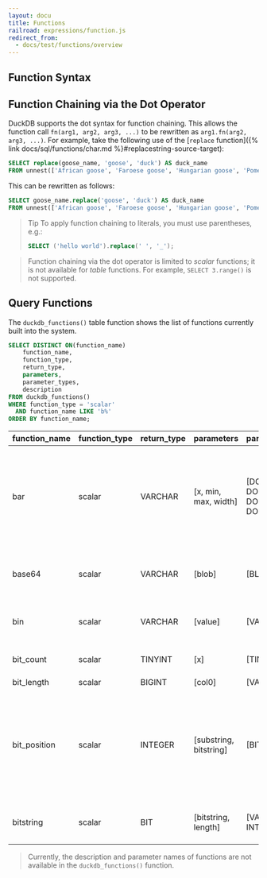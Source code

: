 ```yaml
---
layout: docu
title: Functions
railroad: expressions/function.js
redirect_from:
  - docs/test/functions/overview
---
```


## Function Syntax

<div id="rrdiagram"></div>

## Function Chaining via the Dot Operator

DuckDB supports the dot syntax for function chaining. This allows the function call `fn(arg1, arg2, arg3, ...)` to be rewritten as `arg1.fn(arg2, arg3, ...)`. For example, take the following use of the [`replace` function]({% link docs/sql/functions/char.md %}#replacestring-source-target):

```sql
SELECT replace(goose_name, 'goose', 'duck') AS duck_name
FROM unnest(['African goose', 'Faroese goose', 'Hungarian goose', 'Pomeranian goose']) breed(goose_name);
```

This can be rewritten as follows:

```sql
SELECT goose_name.replace('goose', 'duck') AS duck_name
FROM unnest(['African goose', 'Faroese goose', 'Hungarian goose', 'Pomeranian goose']) breed(goose_name);
```

> Tip To apply function chaining to literals, you must use parentheses, e.g.:
>
> ```sql
> SELECT ('hello world').replace(' ', '_');
> ```


> Function chaining via the dot operator is limited to *scalar* functions; it is not available for *table* functions. For example, `SELECT 3.range()` is not supported.  

## Query Functions

The `duckdb_functions()` table function shows the list of functions currently built into the system.

```sql
SELECT DISTINCT ON(function_name)
    function_name,
    function_type,
    return_type,
    parameters,
    parameter_types,
    description
FROM duckdb_functions()
WHERE function_type = 'scalar'
  AND function_name LIKE 'b%'
ORDER BY function_name;
```

| function_name | function_type | return_type |       parameters       |         parameter_types          |                                                               description                                                                |
|---------------|---------------|-------------|------------------------|----------------------------------|------------------------------------------------------------------------------------------------------------------------------------------|
| bar           | scalar        | VARCHAR     | [x, min, max, width]   | [DOUBLE, DOUBLE, DOUBLE, DOUBLE] | Draws a band whose width is proportional to (x - min) and equal to width characters when x = max. width defaults to 80                   |
| base64        | scalar        | VARCHAR     | [blob]                 | [BLOB]                           | Convert a blob to a base64 encoded string                                                                                                |
| bin           | scalar        | VARCHAR     | [value]                | [VARCHAR]                        | Converts the value to binary representation                                                                                              |
| bit_count     | scalar        | TINYINT     | [x]                    | [TINYINT]                        | Returns the number of bits that are set                                                                                                  |
| bit_length    | scalar        | BIGINT      | [col0]                 | [VARCHAR]                        | NULL                                                                                                                                     |
| bit_position  | scalar        | INTEGER     | [substring, bitstring] | [BIT, BIT]                       | Returns first starting index of the specified substring within bits, or zero if it is not present. The first (leftmost) bit is indexed 1 |
| bitstring     | scalar        | BIT         | [bitstring, length]    | [VARCHAR, INTEGER]               | Pads the bitstring until the specified length                                                                                            |

> Currently, the description and parameter names of functions are not available in the `duckdb_functions()` function.
